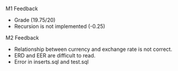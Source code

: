 M1 Feedback
* Grade (19.75/20)
* Recursion is not implemented (-0.25)

M2 Feedback
* Relationship between currency and exchange rate is not correct. 
* ERD and EER are difficult to read.
* Error in inserts.sql and test.sql
